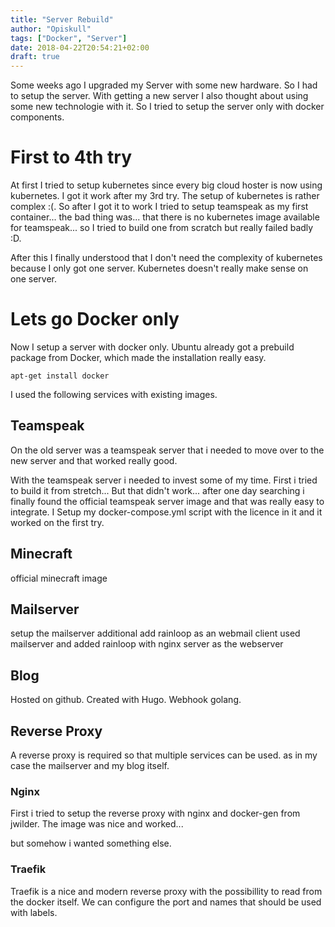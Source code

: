 ```yaml
---
title: "Server Rebuild"
author: "Opiskull"
tags: ["Docker", "Server"]
date: 2018-04-22T20:54:21+02:00
draft: true
---
```


Some weeks ago I upgraded my Server with some new hardware. So I had to setup the server. With getting a new server I also thought about using some new technologie with it. So I tried to setup the server only with docker components.

# First to 4th try
At first I tried to setup kubernetes since every big cloud hoster is now using kubernetes. I got it work after my 3rd try. The setup of kubernetes is rather complex :(.
So after I got it to work I tried to setup teamspeak as my first container... the bad thing was... that there is no kubernetes image available for teamspeak... so I tried to build one from scratch but really failed badly :D.

After this I finally understood that I don't need the complexity of kubernetes because I only got one server. Kubernetes doesn't really make sense on one server.

# Lets go Docker only

Now I setup a server with docker only. Ubuntu already got a prebuild package from Docker, which made the installation really easy.

`
apt-get install docker
`

I used the following services with existing images.

## Teamspeak

On the old server was a teamspeak server that i needed to move over to the new server and that worked really good.

With the teamspeak server i needed to invest some of my time. First i tried to build it from stretch... But that didn't work... after one day searching i finally found the official teamspeak server image and that was really easy to integrate. I Setup my docker-compose.yml script with the licence in it and it worked on the first try.

## Minecraft

official minecraft image

## Mailserver

setup the mailserver
additional add rainloop as an webmail client
used mailserver and added rainloop with nginx server as the webserver

## Blog

Hosted on github. Created with Hugo. Webhook golang.

## Reverse Proxy

A reverse proxy is required so that multiple services can be used. as in my case the mailserver and my blog itself.

### Nginx 

First i tried to setup the reverse proxy with nginx and docker-gen from jwilder. The image was nice and worked...

but somehow i wanted something else.

### Traefik
Traefik is a nice and modern reverse proxy with the possibillity to read from the docker itself. We can configure the port and names that should be used with labels.


